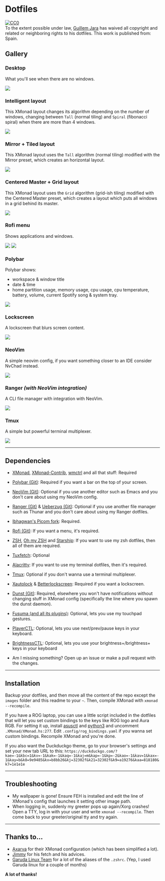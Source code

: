 # Dotfiles

<p xmlns:dct="http://purl.org/dc/terms/" xmlns:vcard="http://www.w3.org/2001/vcard-rdf/3.0#">
  <a rel="license"
     href="http://creativecommons.org/publicdomain/zero/1.0/">
    <img src="http://i.creativecommons.org/p/zero/1.0/88x31.png" style="border-style: none;" alt="CC0" />
  </a>
  <br />
  To the extent possible under law,
  <a rel="dct:publisher"
     href="https://github.com/Alonely0">
    <span property="dct:title">Guillem Jara</span></a>
  has waived all copyright and related or neighboring rights to
  <span property="dct:title">his dotfiles</span>.
This work is published from:
<span property="vcard:Country" datatype="dct:ISO3166"
      content="ES" about="https://github.com/Alonely0">
  Spain</span>.
</p>

## Gallery

### Desktop
What you'll see when there are no windows.

<img src="https://raw.githubusercontent.com/Alonely0/dotfiles-2.0/master/images/desktop.png">


### Intelligent layout
This XMonad layout changes its algorithm depending on the number of windows, changing between `Tall` (normal tiling) and `Spiral` (fibonacci spiral) when there are more than 4 windows.

<img src="https://raw.githubusercontent.com/Alonely0/dotfiles-2.0/master/images/tiling+spiral.png">


### Mirror + Tiled layout
This XMonad layout uses the `Tall` algorithm (normal tiling) modified with the Mirror preset, which creates an horizontal layout.

<img src="https://raw.githubusercontent.com/Alonely0/dotfiles-2.0/master/images/mirror-tiled.png">


### Centered Master + Grid layout
This XMonad layout uses the `Grid` algorithm (grid-ish tiling) modified with the Centered Master preset, which creates a layout which puts all windows in a grid behind its master.

<img src="https://raw.githubusercontent.com/Alonely0/dotfiles-2.0/master/images/centeredmaster+grid.png">


### Rofi menu
Shows applications and windows.

<img src="https://raw.githubusercontent.com/Alonely0/dotfiles-2.0/master/images/rofi-drun.png"> <img src="https://raw.githubusercontent.com/Alonely0/dotfiles-2.0/master/images/rofi-window.png">


### Polybar
Polybar shows:
  * workspace & window title
  * date & time
  * home partition usage, memory usage, cpu usage, cpu temperature, battery, volume, current Spotify song & system tray.

<img src="https://raw.githubusercontent.com/Alonely0/dotfiles-2.0/master/images/polybar.png">


### Lockscreen
A lockscreen that blurs screen content.

<img src="https://raw.githubusercontent.com/Alonely0/dotfiles-2.0/master/images/lockscreen.png">


### NeoVim
A simple neovim config, if you want something closer to an IDE consider NvChad instead.

<img src="https://raw.githubusercontent.com/Alonely0/dotfiles-2.0/master/images/nvim.png">


### Ranger *(with NeoVim integration)*
A CLI file manager with integration with NeoVim.

<img src="https://raw.githubusercontent.com/Alonely0/dotfiles-2.0/master/images/ranger.png">

### Tmux
A simple but powerful terminal multiplexer.

<img src="https://raw.githubusercontent.com/Alonely0/dotfiles-2.0/master/images/tmux.png">


---

## Dependencies
- [XMonad](https://XMonad.org/), [XMonad-Contrib](https://github.com/XMonad/XMonad-contrib), [wmctrl](https://www.freedesktop.org/wiki/Software/wmctrl/) and all that stuff: Required

- [Polybar (Git)](https://github.com/polybar/polybar): Required if you want a bar on the top of your screen.

- [NeoVim (Git)](https://github.com/neovim/neovim): Optional if you use another editor such as Emacs and you don't care about using my NeoVim config.

- [Ranger (Git)](https://github.com/ranger/ranger) & [Ueberzug (Git)](https://github.com/seebye/ueberzug): Optional if you use another file manager such as Thunar and you don't care about using my Ranger dotfiles.

- [Ibhagwan's Picom fork](https://github.com/ibhagwan/picom): Required.

- [Rofi (Git)](https://github.com/davatorium/rofi): If you want a menu, it's required.

- [ZSH](https://www.zsh.org/), [Oh my ZSH](https://ohmyz.sh) and [Starship](https://starship.rs): If you want to use my zsh dotfiles, then all of them are required.

- [Tuxfetch](https://github.com/Alonely0/jfetch): Optional

- [Alacritty](https://github.com/alacritty/alacritty): If you want to use my terminal dotfiles, then it's required.

- [Tmux](https://github.com/tmux/tmux): Optional if you don't wanna use a terminal multiplexer.

- [Xautolock](https://github.com/l0b0/xautolock) & [Betterlockscreen](https://github.com/betterlockscreen/betterlockscreen): Required if you want a lockscreen.

- [Dunst (Git)](https://dunst-project.org/): Required, elsewhere you won't have notifications without changing stuff in XMonad config (specifically the line where you spawn the dunst daemon).

- [Fusuma (and all its plugins)](https://github.com/iberianpig/fusuma): Optional, lets you use my touchpad gestures.

- [PlayerCTL](https://github.com/altdesktop/playerctl): Optional, lets you use next/prev/pause keys in your keyboard.

- [BrightnessCTL](https://github.com/Hummer12007/brightnessctl): Optional, lets you use your brightness+/brightness+ keys in your keyboard

- Am I missing something? Open up an issue or make a pull request with the changes.

---

## Installation
Backup your dotfiles, and then move all the content of the repo except the `images` folder and this readme to your `~`. Then, compile XMonad with `xmonad --recompile`.

If you have a ROG laptop, you can use a little script included in the dotfiles that will let you set custom bindings to the keys like ROG logo and Aura RGB. For setting it up, install [asusctl](https://gitlab.com/asus-linux/asusctl) and [python3](https://python.org) and uncomment `.XMonad/XMonad.hs:277`. Edit `.config/rog_bindings.yaml` if you wanna set custom bindings. Recompile XMonad and you're done.

If you also want the Duckduckgo theme, go to your browser's settings and set your new tab URL to this: ```https://duckduckgo.com/?kae=-1&kbc=1&kv=-1&kak=-1&kaq=-1&kaj=m&kap=-1&kp=-2&kao=-1&kav=1&kax=-1&kay=b&k8=9e9485&kx=b8bb26&kj=32302f&k21=32302f&k9=a19276&kaa=818180&k7=1e1e1e```

---

## Troubleshooting
- My wallpaper is gone!
    Ensure FEH is installed and edit the line of XMonad's config that launches it setting other image path.
- When logging in, suddenly my greeter pops up again/Xorg crashes!
    Open a TTY, log in with your user and write `xmonad --recompile`. Then come back to your greeter/original tty and try again.

---

## Thanks to...
- [Axarva](https://github.com/Axarva) for their XMonad configuration (which has been simplified a lot).
- [Jimmy](https://github.com/Jimmysit0) for his fetch and his advices.
- [Garuda Linux Team](https://garudalinux.org/about.html) for a lot of the aliases of the `.zshrc`. (Yep, I used Garuda linux for a couple of months)

**A lot of thanks!**
